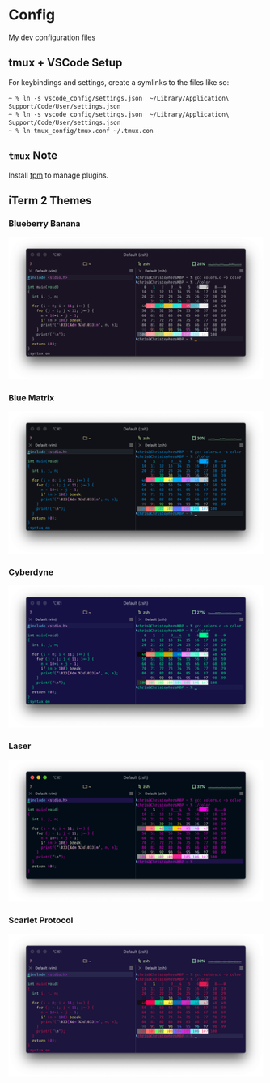 # Config
My dev configuration files

## tmux +  VSCode Setup

For keybindings and settings, create a symlinks to the files like so:

    ~ % ln -s vscode_config/settings.json  ~/Library/Application\ Support/Code/User/settings.json
    ~ % ln -s vscode_config/settings.json  ~/Library/Application\ Support/Code/User/settings.json
    ~ % ln tmux_config/tmux.conf ~/.tmux.con

## `tmux` Note

Install [tpm](https://github.com/tmux-plugins/tpm) to manage plugins.

## iTerm 2 Themes

### Blueberry Banana

![](iterm_themes/screenshots/BananaBlueberry.png)

### Blue Matrix

![](iterm_themes/screenshots/BlueMatrix.png)

### Cyberdyne

![](iterm_themes/screenshots/Cyberdyne.png)

### Laser

![](iterm_themes/screenshots/Laser.png)

### Scarlet Protocol

![](iterm_themes/screenshots/ScarletProtocol.png)
